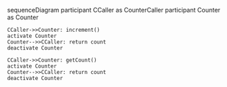 sequenceDiagram
    participant CCaller as CounterCaller
    participant Counter as Counter
    
    CCaller->>Counter: increment()
    activate Counter
    Counter-->>CCaller: return count
    deactivate Counter
    
    CCaller->>Counter: getCount()
    activate Counter
    Counter-->>CCaller: return count
    deactivate Counter